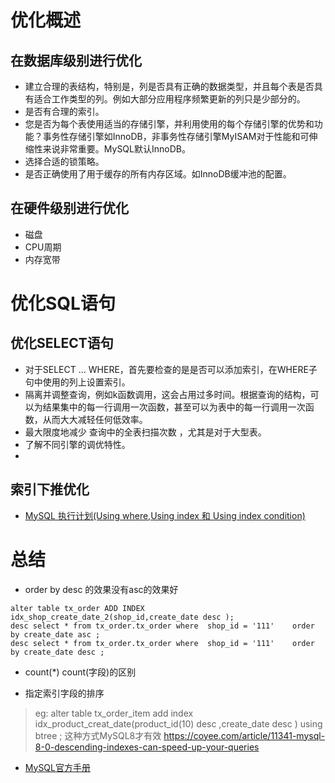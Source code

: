 # 优化概述
## 在数据库级别进行优化
* 建立合理的表结构，特别是，列是否具有正确的数据类型，并且每个表是否具有适合工作类型的列。例如大部分应用程序频繁更新的列只是少部分的。
* 是否有合理的索引。
* 您是否为每个表使用适当的存储引擎，并利用使用的每个存储引擎的优势和功能？事务性存储引擎如InnoDB，非事务性存储引擎MyISAM对于性能和可伸缩性来说非常重要。MySQL默认InnoDB。
* 选择合适的锁策略。
* 是否正确使用了用于缓存的所有内存区域。如InnoDB缓冲池的配置。

## 在硬件级别进行优化
* 磁盘
* CPU周期
* 内存宽带

# 优化SQL语句
## 优化SELECT语句
* 对于SELECT ... WHERE，首先要检查的是是否可以添加索引，在WHERE子句中使用的列上设置索引。
* 隔离并调整查询，例如k函数调用，这会占用过多时间。根据查询的结构，可以为结果集中的每一行调用一次函数，甚至可以为表中的每一行调用一次函数，从而大大减轻任何低效率。
* 最大限度地减少 查询中的全表扫描次数 ，尤其是对于大型表。
* 了解不同引擎的调优特性。
*

## 索引下推优化
* [MySQL 执行计划(Using where,Using index 和 Using index condition)](https://segmentfault.com/q/1010000004197413)






# 总结
* order by desc 的效果没有asc的效果好
````
alter table tx_order ADD INDEX idx_shop_create_date_2(shop_id,create_date desc );
desc select * from tx_order.tx_order where  shop_id = '111'    order by create_date asc ;
desc select * from tx_order.tx_order where  shop_id = '111'    order by create_date desc ;
````



* count(*) count(字段)的区别
>

* 指定索引字段的排序
> eg: alter table tx_order_item add index idx_product_creat_date(product_id(10) desc ,create_date desc ) using btree ;
> 这种方式MySQL8才有效
> https://coyee.com/article/11341-mysql-8-0-descending-indexes-can-speed-up-your-queries













* [MySQL官方手册](https://dev.mysql.com/doc/refman/5.7/en/select-optimization.html)
